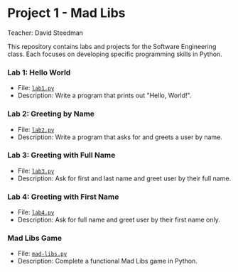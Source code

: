 # Project 1 - Mad Libs

Teacher: David Steedman

This repository contains labs and projects for the Software Engineering class. 
Each focuses on developing specific programming skills in Python.

### Lab 1: Hello World
- File: [`lab1.py`](lab1.py)
- Description: Write a program that prints out "Hello, World!".

### Lab 2: Greeting by Name
- File: [`lab2.py`](lab2.py)
- Description: Write a program that asks for and greets a user by name.

### Lab 3: Greeting with Full Name
- File: [`lab3.py`](lab3.py)
- Description: Ask for first and last name and greet user by their full name.

### Lab 4: Greeting with First Name
- File: [`lab4.py`](lab4.py)
- Description: Ask for full name and greet user by their first name only.

### Mad Libs Game
- File: [`mad-libs.py`](mad-libs.py)
- Description: Complete a functional Mad Libs game in Python.